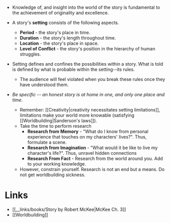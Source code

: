 * Knowledge of, and insight into the world of the story is fundamental to the achievement of originality and excellence.

* A story's **setting** consists of the following aspects.
	* **Period** - the story's place in time.
	* **Duration** - the story's length throughout time.
	* **Location** - the story's place in space.
	* **Level of Conflict** - the story's position in the hierarchy of human struggles. 
* Setting defines and confines the possibilities within a story. What is told is defined by what is probable within the setting--its rules.
	* The audience will feel violated when you break these rules once they have understood them.
* *Be specific -- an honest story is at home in one, and only one place and time*. 
	* Remember: [[Creativity|creativity necessitates setting limitations]], limitations make your world more knowable (satisfying [[Worldbuilding|Sanderson's laws]]).
	* Take the time to perform research
		* **Research from Memory** - "What do I know from personal experience that touches on my characters' lives?". Thus, formulate a scene.
		* **Research from Imagination**  - "What would it be like to live my character's life?". Thus, unravel hidden connections
		* **Research From Fact** - Research from the world around you. Add to your working knowledge.
	* However, constrain yourself. Research is not an end but a means. Do not get worldbuilding sickness.
# Links
* [[__links/books/Story by Robert McKee|McKee Ch. 3]]
* [[Worldbuilding]]